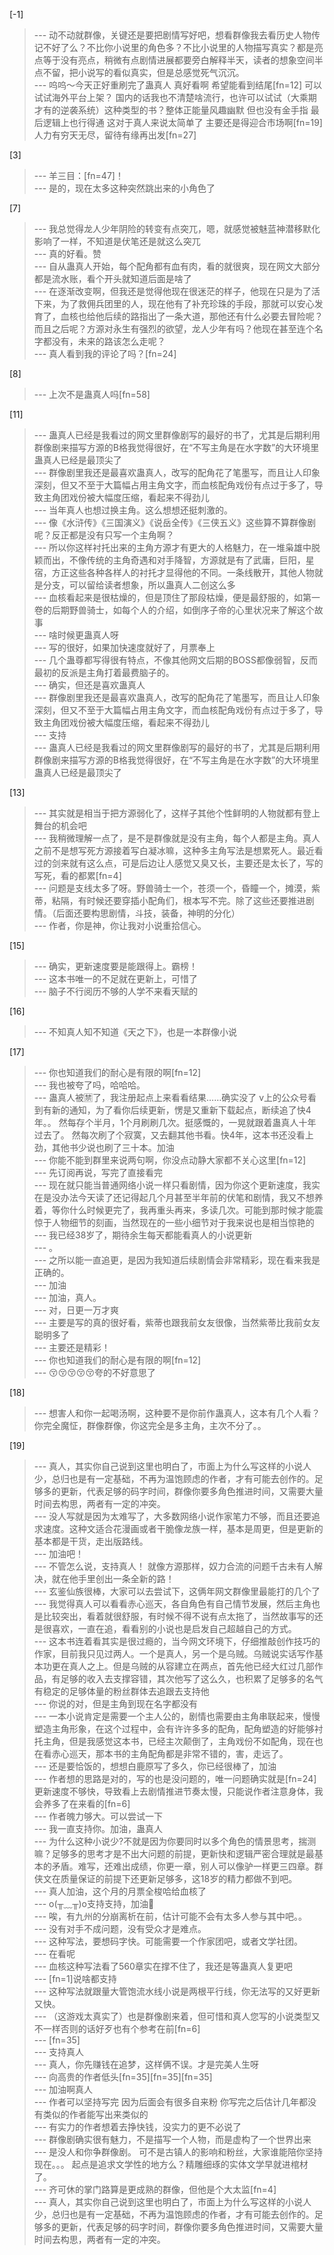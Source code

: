 
[-1] 
>--- 动不动就群像，关键还是要把剧情写好吧，想看群像我去看历史人物传记不好了么？不比你小说里的角色多？不比小说里的人物描写真实？都是亮点等于没有亮点，稍微有点剧情进展都要旁白解释半天，读者的想象空间半点不留，把小说写的看似真实，但是总感觉死气沉沉。<br>
>--- 呜呜～今天正好重刷完了蛊真人 真好看啊 希望能看到结尾[fn=12]
可以试试海外平台上架？
国内的话我也不清楚啥流行，也许可以试试（大乘期才有的逆袭系统）这种类型的书？整体正能量风趣幽默 但也没有金手指 最后逻辑上也行得通 这对于真人来说太简单了 主要还是得迎合市场啊[fn=19] 
人力有穷天无尽，留待有缘再出发[fn=27]<br>

[3] 
>--- 羊三目：[fn=47]！<br>
>--- 是的，现在太多这种突然跳出来的小角色了<br>

[7] 
>--- 我总觉得龙人少年阴险的转变有点突兀，嗯，就感觉被魅蓝神潜移默化影响了一样，不知道是伏笔还是就这么突兀<br>
>--- 真的好看。赞<br>
>--- 自从蛊真人开始，每个配角都有血有肉，看的就很爽，现在网文大部分都是流水账，看个开头就知道后面是啥了<br>
>--- 在逐渐改变啊，但我还是觉得他现在很迷茫的样子，他现在只是为了活下来，为了救佣兵团里的人，现在他有了补充珍珠的手段，那就可以安心发育了，血核也给他后续的路指出了一条大道，那他还有什么必要去冒险呢？而且之后呢？方源对永生有强烈的欲望，龙人少年有吗？他现在甚至连个名字都没有，未来的路该怎么走呢？<br>
>--- 真人看到我的评论了吗？[fn=24]<br>

[8] 
>--- 上次不是蛊真人吗[fn=58]<br>

[11] 
>--- 蛊真人已经是我看过的网文里群像剧写的最好的书了，尤其是后期利用群像剧来描写方源的B格我觉得很好，在“不写主角是在水字数”的大环境里蛊真人已经是最顶尖了<br>
>--- 群像剧里我还是最喜欢蛊真人，改写的配角花了笔墨写，而且让人印象深刻，但又不至于大篇幅占用主角文字，而血核配角戏份有点过于多了，导致主角团戏份被大幅度压缩，看起来不得劲儿<br>
>--- 当年真人也想过换主角。这么想想还挺刺激的。<br>
>--- 像《水浒传》《三国演义》《说岳全传》《三侠五义》这些算不算群像剧呢？反正都是没有只写一个主角啊？<br>
>--- 所以你这样衬托出来的主角方源才有更大的人格魅力，在一堆枭雄中脱颖而出，不像传统的主角奇遇和对手降智，方源就是有了武庸，巨阳，星宿，方正这些各种各样人的衬托才显得他的不同。一条线散开，其他人物就是分支，可以留给读者想象，所以蛊真人二创这么多<br>
>--- 血核看起来是很枯燥的，但是顶住了那段枯燥，便是最舒服的，如第一卷的后期野兽骑士，如每个人的介绍，如倒序子帝的心里状况来了解这个故事<br>
>--- 啥时候更蛊真人呀<br>
>--- 写的很好，如果加快速度就好了，月票奉上<br>
>--- 几个蛊尊都写得很有特点，不像其他网文后期的BOSS都像弱智，反而最初的反派是主角打着最费脑子的。<br>
>--- 确实，但还是喜欢蛊真人<br>
>--- 群像剧里我还是最喜欢蛊真人，改写的配角花了笔墨写，而且让人印象深刻，但又不至于大篇幅占用主角文字，而血核配角戏份有点过于多了，导致主角团戏份被大幅度压缩，看起来不得劲儿<br>
>--- 支持<br>
>--- 蛊真人已经是我看过的网文里群像剧写的最好的书了，尤其是后期利用群像剧来描写方源的B格我觉得很好，在“不写主角是在水字数”的大环境里蛊真人已经是最顶尖了<br>

[13] 
>--- 其实就是相当于把方源弱化了，这样子其他个性鲜明的人物就都有登上舞台的机会吧<br>
>--- 我稍微理解一点了，是不是群像就是没有主角，每个人都是主角。真人之前不是想写死方源接着写白凝冰嘛，这种多主角写法是想累死人。最近看过的剑来就有这么点，可是后边让人感觉又臭又长，主要还是太长了，写的写死，看的都累[fn=4]<br>
>--- 问题是支线太多了呀。野兽骑士一个，苍须一个，昏瞳一个，摊漠，紫蒂，粘隔，有时候还要穿插小配角们，根本写不完。除了这些还要推进剧情。（后面还要构思剧情，斗技，装备，神明的分化）<br>
>--- 作者，你是神，你让我对小说重拾信心。<br>

[15] 
>--- 确实，更新速度要是能跟得上。霸榜！<br>
>--- 这本书唯一的不足就在更新上，可惜了<br>
>--- 脑子不行阅历不够的人学不来看天赋的<br>

[16] 
>--- 不知真人知不知道《天之下》，也是一本群像小说<br>

[17] 
>--- 你也知道我们的耐心是有限的啊[fn=12]<br>
>--- 我也被夸了吗，哈哈哈。<br>
>--- 蛊真人被🈲了，我注册起点上来看看结果……确实没了
v上的公众号看到有新的通知，为了看你后续更新，愣是又重新下载起点，断续追了快4年。。
然每存个半月，1个月刷刷几次。挺感慨的，一晃就跟着蛊真人十年过去了。 
然每次刷了个寂寞，又去翻其他书看。快4年，这本书还没看上劲，其他书少说也刷了三十本。加油<br>
>--- 你能不能到群里来说两句啊，你没点动静大家都不关心这里[fn=12]<br>
>--- 先订阅再说，写完了直接看完<br>
>--- 现在就只能当普通网络小说一样只看剧情，因为你这个更新速度，我实在是没办法今天读了还记得起几个月甚至半年前的伏笔和剧情，我又不想养着，等你什么时候更完了，我再重头再来，多读几次。可能到那时候才能震惊于人物细节的刻画，当然现在的一些小细节对于我来说也是相当惊艳的<br>
>--- 我已经38岁了，期待余生每天都能看真人的小说更新<br>
>--- 。<br>
>--- 之所以能一直追更，是因为我知道后续剧情会非常精彩，现在看来我是正确的。<br>
>--- 加油<br>
>--- 加油，真人。<br>
>--- 对，日更一万才爽<br>
>--- 主要是写的真的很好看，紫蒂也跟我前女友很像，当然紫蒂比我前女友聪明多了<br>
>--- 主要还是精彩！<br>
>--- 你也知道我们的耐心是有限的啊[fn=12]<br>
>--- 😚😚😚😚😚夸的不好意思了<br>

[18] 
>--- 想害人和你一起喝汤啊，这种要不是你前作蛊真人，这本有几个人看？你完全魔怔，群像群像，你这完全是多主角，主次不分了。。<br>

[19] 
>--- 真人，其实你自己说到这里也明白了，市面上为什么写这样的小说人少，总归也是有一定基础，不再为温饱顾虑的作者，才有可能去创作的。足够多的更新，代表足够的码字时间，群像你要多角色推进时间，又需要大量时间去构思，两者有一定的冲突。<br>
>--- 没人写就是因为太难写了，大多数网络小说作家笔力不够，而且还要追求速度。这种文适合花漫画或者干脆像龙族一样，基本是周更，但是更新的基本都是干货，走出版路线。<br>
>--- 加油吧！<br>
>--- 不管怎么说，支持真人！
就像方源那样，奴力合流的问题千古未有人解决，就在他手里创出一条全新的路！<br>
>--- 玄鉴仙族很棒，大家可以去尝试下，这俩年网文群像里最能打的几个了<br>
>--- 我觉得真人可以看看赤心巡天，各自角色有自己情节发展，然后主角也是比较突出，看着就很舒服，有时候不得不说有点太拖了，当然故事写的还是很喜欢，一直在追，看看别的小说也是启发自己超越自己的方式。<br>
>--- 这本书连着看其实是很过瘾的，当今网文环境下，仔细推敲创作技巧的作家，目前我只见过两人。一个是真人，另一个是乌贼。乌贼说实话写作基本功更在真人之上。但是乌贼的从容建立在两点，首先他已经大红过几部作品，有足够的收入去支撑容错，其次他写了这么久，也积累了足够多的名气有稳定的足够体量的粉丝群体去追跟去支持他<br>
>--- 你说的对，但是主角到现在名字都没有<br>
>--- 一本小说肯定是需要一个主人公的，剧情也需要由主角串联起来，慢慢塑造主角形象，在这个过程中，会有许许多多的配角，配角塑造的好能够衬托主角，但是我感觉这本书，已经主次颠倒了，主角戏份不如配角，现在也在看赤心巡天，那本书的主角配角都是非常不错的，害，走远了。<br>
>--- 还是要恰饭的，想想白鹿原写了多久，你已经很棒了，加油<br>
>--- 作者想的思路是对的，写的也是没问题的，唯一问题确实就是[fn=24]更新速度不够快，导致看上去剧情推进节奏太慢，只能说作者注意身体，我会养多了在来看的[fn=6]<br>
>--- 作者魄力够大。可以尝试一下<br>
>--- 我一直支持你。加油，蛊真人<br>
>--- 为什么这种小说少?不就是因为你要同时以多个角色的情景思考，揣测嘛？足够多的思考才是不出大问题的前提，更新快和逻辑严密合理就是最基本的矛盾。难写，还难出成绩，你更一章，别人可以像驴一样更三四章。群侠文在质量保证的前提下还更新足够多，这18岁的精力都做不到吧。<br>
>--- 真人加油，这个月的月票全梭哈给血核了<br>
>--- o(╥﹏╥)o支持支持，加油💪<br>
>--- 唉，有九州的分崩离析在前，估计可能不会有太多人参与其中吧。。<br>
>--- 没有对手不成问题，没有受众才是难点。<br>
>--- 这种写法，要想码字快。可能需要一个作家团吧，或者文学社团。<br>
>--- 在看呢<br>
>--- 血核这种写法看了560章实在撑不住了，我还是等蛊真人复更吧<br>
>--- [fn=1]说啥都支持<br>
>--- 这种写法就跟量大管饱流水线小说是两根平行线，你无法写的又好更新又快。<br>
>--- （这游戏太真实了）也是群像剧来着，但可惜和真人您写的小说类型又不一样否则的话好歹也有个参考在前[fn=6]<br>
>--- [fn=35]<br>
>--- 支持真人<br>
>--- 真人，你先赚钱在追梦，这样俩不误。才是完美人生呀<br>
>--- 向高贵的作者低头[fn=35][fn=35][fn=35]<br>
>--- 加油啊真人<br>
>--- 作者可以坚持写完  因为后面会有很多自来粉     你写完之后估计几年都没有类似的作者能写出来类似的<br>
>--- 有实力的作者想着去挣快钱，没实力的更不必说了<br>
>--- 群像剧确实很有魅力，不是描写一个人物，而是虚构了一个世界出来<br>
>--- 是没人和你争群像剧。
可不是古镇人的影响和粉丝，大家谁能陪你坚持现在。。。
起点是追求文学性的地方么？精雕细琢的实体文学早就进棺材了。<br>
>--- 齐可休的掌门路算是更成熟的群像，但他是个大太监[fn=4]<br>
>--- 真人，其实你自己说到这里也明白了，市面上为什么写这样的小说人少，总归也是有一定基础，不再为温饱顾虑的作者，才有可能去创作的。足够多的更新，代表足够的码字时间，群像你要多角色推进时间，又需要大量时间去构思，两者有一定的冲突。<br>
